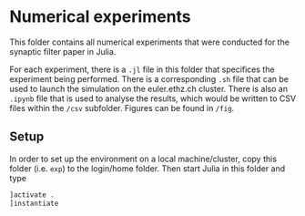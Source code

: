 # Numerical experiments

This folder contains all numerical experiments that were conducted for the synaptic filter paper in Julia.

For each experiment, there is a `.jl` file in this folder that specifices the experiment being performed. 
There is a corresponding `.sh` file that can be used to launch the simulation on the euler.ethz.ch cluster.
There is also an `.ipynb` file that is used to analyse the results, which would be written to CSV files within the `/csv` subfolder.
Figures can be found in `/fig`.

## Setup

In order to set up the environment on a local machine/cluster, copy this folder (i.e. `exp`) to the login/home folder.
Then start Julia in this folder and type

```julia
]activate .
]instantiate
```
